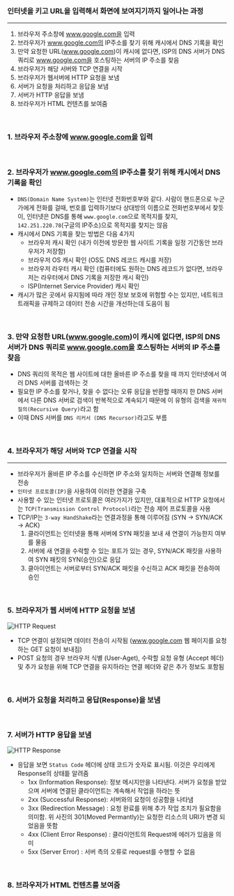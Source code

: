 ### 인터넷을 키고 URL을 입력해서 화면에 보여지기까지 일어나는 과정
---
1. 브라우저 주소창에 www.google.com을 입력
2. 브라우저가 www.google.com의 IP주소를 찾기 위해 캐시에서 DNS 기록을 확인
3. 만약 요청한 URL(www.google.com)이 캐시에 없다면, ISP의 DNS 서버가 DNS 쿼리로 www.google.com을 호스팅하는 서버의 IP 주소를 찾음 
4. 브라우저가 해당 서버와 TCP 연결을 시작
5. 브라우저가 웹서버에 HTTP 요청을 보냄
6. 서버가 요청을 처리하고 응답을 보냄
7. 서버가 HTTP 응답을 보냄 
8. 브라우저가 HTML 컨텐츠를 보여줌
<br/>

### 1. 브라우저 주소창에 www.google.com을 입력
<br/>

### 2. 브라우저가 www.google.com의 IP주소를 찾기 위해 캐시에서 DNS 기록을 확인

* `DNS(Domain Name System)`는 인터넷 전화번호부와 같다.
  사람이 핸드폰으로 누군가에게 전화를 걸때, 번호를 입력하기보다 상대방의 이름으로 전화번호부에서 찾듯이, 
  인터넷은 DNS를 통해 `www.google.com`으로 목적지를 찾지, `142.251.220.78`(구글의 IP주소)으로 목적지를 찾지는 않음
* 캐시에서 DNS 기록을 찾는 방법은 다음 4가지
    * 브라우저 캐시 확인 (내가 이전에 방문한 웹 사이트 기록을 일정 기간동안 브라우저가 저장함)
    * 브라우저 OS 캐시 확인 (OS도 DNS 레코드 캐시를 저장)
    * 브라우저 라우터 캐시 확인 (컴퓨터에도 원하는 DNS 레코드가 없다면, 브라우저는 라우터에서 DNS 기록을 저장한 캐시 확인)
    * ISP(Internet Service Provider) 캐시 확인 
* 캐시가 많은 곳에서 유지됨에 따라 개인 정보 보호에 위험할 수는 있지만, 네트워크 트래픽을 규제하고 데이터 전송 시간을 개선하는데 도음이 됨
<br/>

### 3. 만약 요청한 URL(www.google.com)이 캐시에 없다면, ISP의 DNS 서버가 DNS 쿼리로 www.google.com을 호스팅하는 서버의 IP 주소를 찾음

* DNS 쿼리의 목적은 웹 사이트에 대한 올바른 IP 주소를 찾을 때 까지 인터넷에서 여러 DNS 서버를 검색하는 것
* 필요한 IP 주소를 찾거나, 찾을 수 없다는 오류 응답을 반환할 때까지 한 DNS 서버에서 다른 DNS 서버로 검색이 반복적으로 계속되기 때문에 이 유형의 검색을 `재귀적 질의(Recursive Query)`라고 함
* 이때 DNS 서버를 `DNS 리커서 (DNS Recursor)`라고도 부름 
<br/>

### 4. 브라우저가 해당 서버와 TCP 연결을 시작
---
* 브라우저가 올바른 IP 주소를 수신하면 IP 주소와 일치하는 서버와 연결해 정보를 전송
* `인터넷 프로토콜(IP)`을 사용하여 이러한 연결을 구축
* 사용할 수 있는 인터넷 프로토콜은 여러가지가 있지만, 대표적으로 HTTP 요청에서는 `TCP(Transmission Control Protocol)`라는 전송 제어 프로토콜을 사용
* TCP/IP는 `3-way HandShake`라는 연결과정을 통해 이루어짐 (SYN -> SYN/ACK -> ACK)
    1. 클라이언트는 인터넷을 통해 서버에 SYN 패킷을 보내 새 연결이 가능한지 여부를 물음 
    2. 서버에 새 연결을 수락할 수 있는 포트가 있는 경우, SYN/ACK 패킷을 사용하여 SYN 패킷의 SYN(승인)으로 응답
    3. 클아이언트는 서버로부터 SYN/ACK 패킷을 수신하고 ACK 패킷을 전송하여 승인
<br/>

### 5. 브라우저가 웹 서버에 HTTP 요청을 보냄

![HTTP Request](https://velog.velcdn.com/images%2Fkhy226%2Fpost%2F5a45f724-f443-4c35-8c62-ade5b3e3e9cb%2F스크린샷%202021-09-27%20오전%202.29.49)
* TCP 연결이 설정되면 데이터 전송이 시작됨 (www.google.com 웹 페이지를 요청하는 GET 요청이 보내짐)
* POST 요청의 경우 브라우저 식별 (User-Aget), 수락할 요청 유형 (Accept 헤더) 및 추가 요청을 위해 TCP 연결을 유지하라는 연결 헤더와 같은 추가 정보도 포함됨
<br/>

### 6. 서버가 요청을 처리하고 응답(Response)을 보냄
<br/>

### 7. 서버가 HTTP 응답을 보냄
![HTTP Response](https://velog.velcdn.com/images%2Fkhy226%2Fpost%2Ff51ea757-1bd1-45b3-b6bc-17cd82035c0c%2F스크린샷%202021-09-27%20오전%202.48.43)
* 응답을 보면 `Status Code` 헤더에 상태 코드가 숫자로 표시됨. 이것은 우리에게 Response의 상태틑 알려줌
     * 1xx (Information Response): 정보 메시지만을 나타낸다. 서버가 요청을 받았으며 서버에 연결된 클라이언트는 계속해서 작업을 하라는 뜻
    * 2xx (Successful Response): 서버와의 요청이 성공함을 나타냄
    * 3xx (Redirection Message) : 요청 완료를 위해 추가 작업 조치가 필요함을 의미함. 위 사진의 301(Moved Permantly)는 요청한 리소스의 URI가 변경 되었음을 뜻함
    * 4xx (Client Error Response) : 클라이언트의 Request에 에러가 있음을 의미
    * 5xx (Server Error) : 서버 측의 오류로 request를 수행할 수 없음
<br/>

### 8. 브라우저가 HTML 컨텐츠를 보여줌
<br/>
